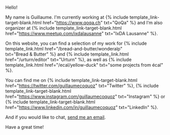Hello!

My name is Guillaume. I'm currently working at {% include template_link-target-blank.html href="https://www.qoqa.ch" txt="QoQa" %} and I’m also organizer at {% include template_link-target-blank.html href="https://www.meetup.com/ixdalausanne" txt="IxDA&nbsp;Lausanne" %}. 

On this website, you can find a selection of my work for {% include template_link.html href="/bread-and-butter/wonderalp" txt="Bread&nbsp;&&nbsp;Butter" %} and {% include template_link.html href="/urturn/editor" txt="Urturn" %}, as well as {% include template_link.html href="/ecal/yellow-duck" txt="some&nbsp;projects&nbsp;from&nbsp;écal" %}. 

You can find me on {% include template_link-target-blank.html href="https://twitter.com/guillaumecoquoz" txt="Twitter" %}, {% include template_link-target-blank.html href="https://www.instagram.com/guillaumecoquoz" txt="Instagram" %} or {% include template_link-target-blank.html href="https://www.linkedin.com/in/guillaumecoquoz" txt="LinkedIn" %}.

And if you would like to chat, <a href="mailto:guillaume@c-c-t-c.com?Subject=Contact%20from%20website">send&nbsp;me&nbsp;an&nbsp;email</a>.

Have a great time!
